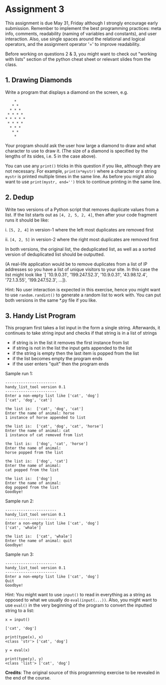 # Assignment 3

This assignment is due May 31, Friday although I strongly encourage early submission. Remember to implement the best programming practices: meta info, comments, readability (naming of variables and constants), and user interaction. Also, use single spaces around the relational and logical operators, and the assignment operator '=' to improve readability.

Before working on questions 2 & 3, you might want to check out "working with lists" section of the python cheat sheet or relevant slides from the class.


## 1. Drawing Diamonds

Write a program that displays a diamond on the screen, e.g.

        *
       * *
      * * *
     * * * *
    * * * * *
     * * * *
      * * *
       * *
        *
Your program should ask the user how large a diamond to draw and what character to use to draw it. (The size of a diamond is specified by the lengths of its sides, i.e. 5 in the case above).

You can use any `print()` tricks in this question if you like, although they are not necessary. For example, `print(n*mystr)` where a character or a string `mystr` is printed multiple times in the same line. As before you might also want to use `print(mystr, end='')` trick to continue printing in the same line.


## 2. Dedup

Write two versions of a Python script that removes duplicate values from a list. If the list starts out as `[4, 2, 5, 2, 4]`, then after your code fragment runs it should be like:

i.  `[5, 2, 4]` in version-1 where the left most duplicates are removed first

ii. `[4, 2, 5]` in version-2 where the right most duplicates are removed first

In both versions, the original list, the deduplicated list, as well as  a sorted version of deduplicated list should be outputted.

(A real-life application would be to remove duplicates from a list of IP addresses so you have a list of unique visitors to your site. In this case the list might look like `[ '10.9.0.31', '199.247.52.3', '10.9.0.31', '43.98.12.4', '72.1.3.55', '199.247.52.3', ...]).

Hint: No user interaction is expected in this exercise, hence you might want to use `random.randint()` to generate a random list to work with. You can put both versions in the same *.py file if you like.


## 3. Handy List Program

This program first takes a list input in the form a single string.
Afterwards, it continues to take string input and checks if that string is in a list of strings

* if string is in the list it removes the first instance from list
* if string is not in the list the input gets appended to the list
* if the string is empty then the last item is popped from the list
* if the list becomes empty the program ends
* if the user enters "quit" then the program ends

Sample run 1:
```
-----------------------
handy_list_tool version 0.1
-----------------------
Enter a non-empty list like ['cat', 'dog']
['cat', 'dog', 'cat']

the list is:  ['cat', 'dog', 'cat']
Enter the name of animal: horse
1 instance of horse appended to list

the list is:  ['cat', 'dog', 'cat', 'horse']
Enter the name of animal: cat
1 instance of cat removed from list

the list is:  ['dog', 'cat', 'horse']
Enter the name of animal: 
horse popped from the list

the list is:  ['dog', 'cat']
Enter the name of animal: 
cat popped from the list

the list is:  ['dog']
Enter the name of animal: 
dog popped from the list
Goodbye!
```

Sample run 2:
```
-----------------------
handy_list_tool version 0.1
-----------------------
Enter a non-empty list like ['cat', 'dog']
['cat', 'whale']

the list is:  ['cat', 'whale']
Enter the name of animal: quit
Goodbye!
```

Sample run 3:
```
-----------------------
handy_list_tool version 0.1
-----------------------
Enter a non-empty list like ['cat', 'dog']
Quit
Goodbye!
```

Hint: You might want to use `input()` to read in everything as a string as opposed to what we usually do `eval(input(...))`. Also, you might want to use `eval()` in the very beginning of the program to convert the inputted string to a list:
```
x = input()

['cat', 'dog']

print(type(x), x)
<class 'str'> ['cat', 'dog']

y = eval(x)

print(type(y), y)
<class 'list'> ['cat', 'dog']
```

**Credits**: The original source of this programming exercise to be revealed in the end of the course.














